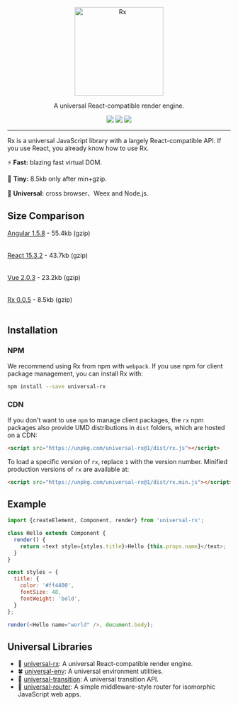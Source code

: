 <p align="center">
  <a href="https://alibaba.github.io/rx">
    <img alt="Rx" src="https://gw.alicdn.com/L1/461/1/40137b64ab73a123e78d8246cd81c8379358c999_400x400.jpg" width="200">
  </a>
</p>

<p align="center">
A universal React-compatible render engine.
</p>

<p align="center">
<img src="https://img.shields.io/npm/l/universal-rx.svg">
<img src="https://img.shields.io/npm/v/universal-rx.svg">
<img src="https://img.shields.io/npm/dm/universal-rx.svg">
</p>

---

Rx is a universal JavaScript library with a largely React-compatible API. If you use React, you already know how to use Rx.

:zap: **Fast:** blazing fast virtual DOM.

:dart: **Tiny:** 8.5kb only after min+gzip.

:art: **Universal:** cross browser、Weex and Node.js.

## Size Comparison

[Angular 1.5.8](https://unpkg.com/angular@1.5.8/angular.min.js) - 55.4kb (gzip)

<img src="https://cloud.githubusercontent.com/assets/677114/19777289/162cc37a-9caa-11e6-9377-d30b3b57abb1.png" height="5" width="100%">

[React 15.3.2](https://unpkg.com/react@15.3.2/dist/react.min.js) - 43.7kb (gzip)

<img src="https://cloud.githubusercontent.com/assets/677114/19777289/162cc37a-9caa-11e6-9377-d30b3b57abb1.png" height="5" width="78.88%">

[Vue 2.0.3](https://unpkg.com/vue@2.0.3/dist/vue.min.js) - 23.2kb (gzip)

<img src="https://cloud.githubusercontent.com/assets/677114/19777289/162cc37a-9caa-11e6-9377-d30b3b57abb1.png" height="5" width="41.87%">

[Rx 0.0.5](https://unpkg.com/universal-rx@0.0.5/dist/rx.min.js) - 8.5kb (gzip)

<img src="https://cloud.githubusercontent.com/assets/677114/19777289/162cc37a-9caa-11e6-9377-d30b3b57abb1.png" height="5" width="14.44%">


## Installation

### NPM
We recommend using Rx from npm with `webpack`. If you use npm for client package management, you can install Rx with:
```sh
npm install --save universal-rx
```

### CDN

If you don't want to use `npm` to manage client packages, the `rx` npm packages also provide UMD distributions in `dist` folders, which are hosted on a CDN:
```html
<script src="https://unpkg.com/universal-rx@1/dist/rx.js"></script>
```

To load a specific version of `rx`, replace `1` with the version number.
Minified production versions of `rx` are available at:
```html
<script src="https://unpkg.com/universal-rx@1/dist/rx.min.js"></script>
```

## Example

```js
import {createElement, Component, render} from 'universal-rx';

class Hello extends Component {
  render() {
    return <text style={styles.title}>Hello {this.props.name}</text>;
  }
}

const styles = {
  title: {
    color: '#ff4400',
    fontSize: 48,
    fontWeight: 'bold',
  }
};

render(<Hello name="world" />, document.body);
```

## Universal Libraries

* :rocket: [universal-rx](/packages/universal-rx): A universal React-compatible render engine.
* :four_leaf_clover: [universal-env](/packages/universal-env): A universal environment utilities.
* :movie_camera: [universal-transition](/packages/universal-env): A universal transition API.
* :postbox: [universal-router](https://github.com/kriasoft/universal-router): A simple middleware-style router for isomorphic JavaScript web apps.
